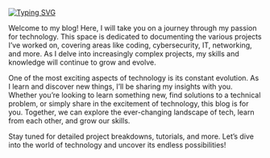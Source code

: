 [![Typing SVG](https://readme-typing-svg.demolab.com?font=Ubuntu+Mono+&size=25&duration=3500&pause=500&color=FF8C00&center=true&width=500&height=40&lines=Welcome+to+my+Blog!;I'm+Claudio+Pe%C3%B1a-Alvarez)](https://git.io/typing-svg)

Welcome to my blog! Here, I will take you on a journey through my passion for technology. This space is dedicated to documenting the various projects I’ve worked on, covering areas like coding, cybersecurity, IT, networking, and more. As I delve into increasingly complex projects, my skills and knowledge will continue to grow and evolve.

One of the most exciting aspects of technology is its constant evolution. As I learn and discover new things, I’ll be sharing my insights with you. Whether you’re looking to learn something new, find solutions to a technical problem, or simply share in the excitement of technology, this blog is for you. Together, we can explore the ever-changing landscape of tech, learn from each other, and grow our skills.

Stay tuned for detailed project breakdowns, tutorials, and more. Let’s dive into the world of technology and uncover its endless possibilities!
